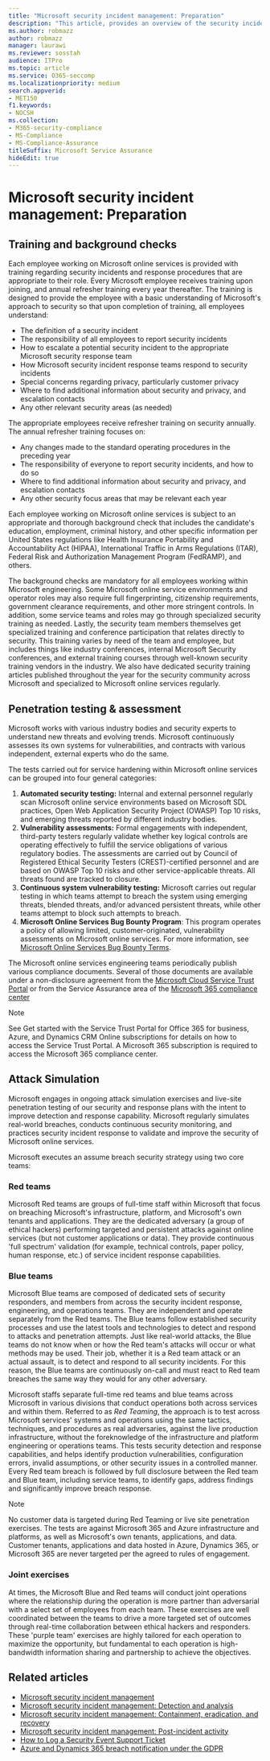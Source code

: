 ```yaml
---
title: "Microsoft security incident management: Preparation"
description: "This article, provides an overview of the security incident management preparation process in Microsoft online services."
ms.author: robmazz
author: robmazz
manager: laurawi
ms.reviewer: sosstah
audience: ITPro
ms.topic: article
ms.service: O365-seccomp
ms.localizationpriority: medium
search.appverid:
- MET150
f1.keywords:
- NOCSH
ms.collection:
- M365-security-compliance
- MS-Compliance
- MS-Compliance-Assurance
titleSuffix: Microsoft Service Assurance
hideEdit: true
---
```


# Microsoft security incident management: Preparation

## Training and background checks

Each employee working on Microsoft online services is provided with training regarding security incidents and response procedures that are appropriate to their role. Every Microsoft employee receives training upon joining, and annual refresher training every year thereafter. The training is designed to provide the employee with a basic understanding of Microsoft's approach to security so that upon completion of training, all employees understand:

- The definition of a security incident
- The responsibility of all employees to report security incidents
- How to escalate a potential security incident to the appropriate Microsoft security response team
- How Microsoft security incident response teams respond to security incidents
- Special concerns regarding privacy, particularly customer privacy
- Where to find additional information about security and privacy, and escalation contacts
- Any other relevant security areas (as needed)

The appropriate employees receive refresher training on security annually. The annual refresher training focuses on:

- Any changes made to the standard operating procedures in the preceding year
- The responsibility of everyone to report security incidents, and how to do so
- Where to find additional information about security and privacy, and escalation contacts
- Any other security focus areas that may be relevant each year

Each employee working on Microsoft online services is subject to an appropriate and thorough background check that includes the candidate's education, employment, criminal history, and other specific information per United States regulations like Health Insurance Portability and Accountability Act (HIPAA), International Traffic in Arms Regulations (ITAR), Federal Risk and Authorization Management Program (FedRAMP), and others.

The background checks are mandatory for all employees working within Microsoft engineering. Some Microsoft online service environments and operator roles may also require full fingerprinting, citizenship requirements, government clearance requirements, and other more stringent controls. In addition, some service teams and roles may go through specialized security training as needed. Lastly, the security team members themselves get specialized training and conference participation that relates directly to security. This training varies by need of the team and employee, but includes things like industry conferences, internal Microsoft Security conferences, and external training courses through well-known security training vendors in the industry. We also have dedicated security training articles published throughout the year for the security community across Microsoft and specialized to Microsoft online services regularly.

## Penetration testing & assessment

Microsoft works with various industry bodies and security experts to understand new threats and evolving trends. Microsoft continuously assesses its own systems for vulnerabilities, and contracts with various independent, external experts who do the same.

The tests carried out for service hardening within Microsoft online services can be grouped into four general categories:

1. **Automated security testing:** Internal and external personnel regularly scan Microsoft online service environments based on Microsoft SDL practices, Open Web Application Security Project (OWASP) Top 10 risks, and emerging threats reported by different industry bodies.
2. **Vulnerability assessments:** Formal engagements with independent, third-party testers regularly validate whether key logical controls are operating effectively to fulfill the service obligations of various regulatory bodies. The assessments are carried out by Council of Registered Ethical Security Testers (CREST)-certified personnel and are based on OWASP Top 10 risks and other service-applicable threats. All threats found are tracked to closure.
3. **Continuous system vulnerability testing:** Microsoft carries out regular testing in which teams attempt to breach the system using emerging threats, blended threats, and/or advanced persistent threats, while other teams attempt to block such attempts to breach.
4. **Microsoft Online Services Bug Bounty Program**: This program operates a policy of allowing limited, customer-originated, vulnerability assessments on Microsoft online services. For more information, see [Microsoft Online Services Bug Bounty Terms](https://www.microsoft.com/msrc/bounty-terms).

The Microsoft online services engineering teams periodically publish various compliance documents. Several of those documents are available under a non-disclosure agreement from the [Microsoft Cloud Service Trust Portal](https://aka.ms/STP) or from the Service Assurance area of the [Microsoft 365 compliance center](https://compliance.office.com)

>[!NOTE]
>See Get started with the Service Trust Portal for Office 365 for business, Azure, and Dynamics CRM Online subscriptions for details on how to access the Service Trust Portal. A Microsoft 365 subscription is required to access the Microsoft 365 compliance center.

## Attack Simulation

Microsoft engages in ongoing attack simulation exercises and live-site penetration testing of our security and response plans with the intent to improve detection and response capability. Microsoft regularly simulates real-world breaches, conducts continuous security monitoring, and practices security incident response to validate and improve the security of Microsoft online services.

Microsoft executes an assume breach security strategy using two core teams:

### Red teams

Microsoft Red teams are groups of full-time staff within Microsoft that focus on breaching Microsoft's infrastructure, platform, and Microsoft's own tenants and applications. They are the dedicated adversary (a group of ethical hackers) performing targeted and persistent attacks against online services (but not customer applications or data). They provide continuous 'full spectrum' validation (for example, technical controls, paper policy, human response, etc.) of service incident response capabilities.

### Blue teams

Microsoft  Blue teams are composed of dedicated sets of security responders, and members from across the security incident response, engineering, and operations teams. They are independent and operate separately from the Red teams. The Blue teams follow established security processes and use the latest tools and technologies to detect and respond to attacks and penetration attempts. Just like real-world attacks, the Blue teams do not know when or how the Red team's attacks will occur or what methods may be used. Their job, whether it is a Red team attack or an actual assault, is to detect and respond to all security incidents. For this reason, the Blue teams are continuously on-call and must react to Red team breaches the same way they would for any other adversary.

Microsoft staffs separate full-time red teams and blue teams across Microsoft in various divisions that conduct operations both across services and within them. Referred to as *Red Teaming*, the approach is to test across Microsoft services' systems and operations using the same tactics, techniques, and procedures as real adversaries, against the live production infrastructure, without the foreknowledge of the infrastructure and platform engineering or operations teams. This tests security detection and response capabilities, and helps identify production vulnerabilities, configuration errors, invalid assumptions, or other security issues in a controlled manner. Every Red team breach is followed by full disclosure between the Red team and Blue team, including service teams, to identify gaps, address findings and significantly improve breach response.

>[!NOTE]
>No customer data is targeted during Red Teaming or live site penetration exercises. The tests are against Microsoft 365 and Azure infrastructure and platforms, as well as Microsoft's own tenants, applications, and data. Customer tenants, applications and data hosted in Azure, Dynamics 365, or Microsoft 365 are never targeted per the agreed to rules of engagement.

### Joint exercises

At times, the Microsoft Blue and Red teams will conduct joint operations where the relationship during the operation is more partner than adversarial with a select set of employees from each team. These exercises are well coordinated between the teams to drive a more targeted set of outcomes through real-time collaboration between ethical hackers and responders. These 'purple team' exercises are highly tailored for each operation to maximize the opportunity, but fundamental to each operation is high-bandwidth information sharing and partnership to achieve the objectives.

## Related articles

- [Microsoft security incident management](assurance-security-incident-management.md)
- [Microsoft security incident management: Detection and analysis](assurance-sim-detection-analysis.md)
- [Microsoft security incident management: Containment, eradication, and recovery](assurance-sim-containment-eradication-recovery.md)
- [Microsoft security incident management: Post-incident activity](assurance-sim-post-incident-activity.md)
- [How to Log a Security Event Support Ticket](/azure/security/fundamentals/event-support-ticket)
- [Azure and Dynamics 365 breach notification under the GDPR](/compliance/regulatory/gdpr-breach-azure-dynamics)